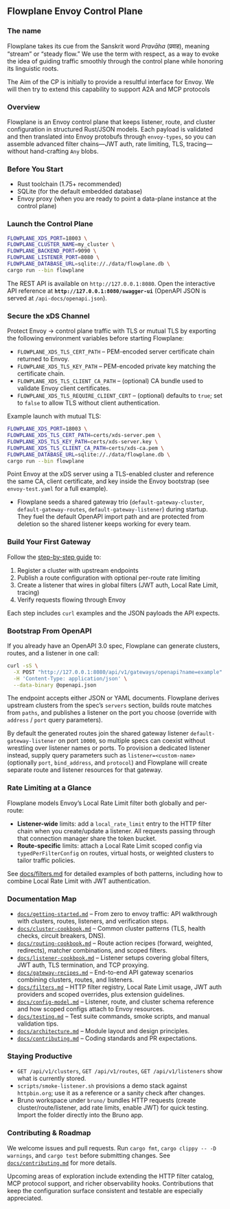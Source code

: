 ## Flowplane Envoy Control Plane

### The name
Flowplane takes its cue from the Sanskrit word *Pravāha* (प्रवाह), meaning “stream” or “steady flow.” We use the term with respect, as a way to evoke the idea of guiding traffic smoothly through the control plane while honoring its linguistic roots.

The Aim of the CP is initially to provide a resultful interface for Envoy. We will then try to extend this capability to support A2A and MCP protocols

### Overview
Flowplane is an Envoy control plane that keeps listener, route, and cluster configuration in structured Rust/JSON models. Each payload is validated and then translated into Envoy protobufs through `envoy-types`, so you can assemble advanced filter chains—JWT auth, rate limiting, TLS, tracing—without hand-crafting `Any` blobs.

### Before You Start
- Rust toolchain (1.75+ recommended)
- SQLite (for the default embedded database)
- Envoy proxy (when you are ready to point a data-plane instance at the control plane)

### Launch the Control Plane
```bash
FLOWPLANE_XDS_PORT=18003 \
FLOWPLANE_CLUSTER_NAME=my_cluster \
FLOWPLANE_BACKEND_PORT=9090 \
FLOWPLANE_LISTENER_PORT=8080 \
FLOWPLANE_DATABASE_URL=sqlite://./data/flowplane.db \
cargo run --bin flowplane
```

The REST API is available on `http://127.0.0.1:8080`. Open the interactive API reference at **`http://127.0.0.1:8080/swagger-ui`** (OpenAPI JSON is served at `/api-docs/openapi.json`).

### Secure the xDS Channel
Protect Envoy → control plane traffic with TLS or mutual TLS by exporting the following environment variables before starting Flowplane:

- `FLOWPLANE_XDS_TLS_CERT_PATH` – PEM-encoded server certificate chain returned to Envoy.
- `FLOWPLANE_XDS_TLS_KEY_PATH` – PEM-encoded private key matching the certificate chain.
- `FLOWPLANE_XDS_TLS_CLIENT_CA_PATH` – (optional) CA bundle used to validate Envoy client certificates.
- `FLOWPLANE_XDS_TLS_REQUIRE_CLIENT_CERT` – (optional) defaults to `true`; set to `false` to allow TLS without client authentication.

Example launch with mutual TLS:

```bash
FLOWPLANE_XDS_PORT=18003 \
FLOWPLANE_XDS_TLS_CERT_PATH=certs/xds-server.pem \
FLOWPLANE_XDS_TLS_KEY_PATH=certs/xds-server.key \
FLOWPLANE_XDS_TLS_CLIENT_CA_PATH=certs/xds-ca.pem \
FLOWPLANE_DATABASE_URL=sqlite://./data/flowplane.db \
cargo run --bin flowplane
```

Point Envoy at the xDS server using a TLS-enabled cluster and reference the same CA, client certificate, and key inside the Envoy bootstrap (see `envoy-test.yaml` for a full example).

- Flowplane seeds a shared gateway trio (`default-gateway-cluster`, `default-gateway-routes`, `default-gateway-listener`) during startup. They fuel the default OpenAPI import path and are protected from deletion so the shared listener keeps working for every team.

### Build Your First Gateway
Follow the [step-by-step guide](docs/getting-started.md) to:

1. Register a cluster with upstream endpoints
2. Publish a route configuration with optional per-route rate limiting
3. Create a listener that wires in global filters (JWT auth, Local Rate Limit, tracing)
4. Verify requests flowing through Envoy

Each step includes `curl` examples and the JSON payloads the API expects.

### Bootstrap From OpenAPI
If you already have an OpenAPI 3.0 spec, Flowplane can generate clusters, routes, and a listener in one call:

```bash
curl -sS \
  -X POST "http://127.0.0.1:8080/api/v1/gateways/openapi?name=example" \
  -H 'Content-Type: application/json' \
  --data-binary @openapi.json
```

The endpoint accepts either JSON or YAML documents. Flowplane derives upstream clusters from the spec’s `servers` section, builds route matches from `paths`, and publishes a listener on the port you choose (override with `address` / `port` query parameters).

By default the generated routes join the shared gateway listener `default-gateway-listener` on port `10000`, so multiple specs can coexist without wrestling over listener names or ports. To provision a dedicated listener instead, supply query parameters such as `listener=<custom-name>` (optionally `port`, `bind_address`, and `protocol`) and Flowplane will create separate route and listener resources for that gateway.

### Rate Limiting at a Glance
Flowplane models Envoy’s Local Rate Limit filter both globally and per-route:

- **Listener-wide** limits: add a `local_rate_limit` entry to the HTTP filter chain when you create/update a listener. All requests passing through that connection manager share the token bucket.
- **Route-specific** limits: attach a Local Rate Limit scoped config via `typedPerFilterConfig` on routes, virtual hosts, or weighted clusters to tailor traffic policies.

See [docs/filters.md](docs/filters.md#local-rate-limit) for detailed examples of both patterns, including how to combine Local Rate Limit with JWT authentication.

### Documentation Map
- [`docs/getting-started.md`](docs/getting-started.md) – From zero to envoy traffic: API walkthrough with clusters, routes, listeners, and verification steps.
- [`docs/cluster-cookbook.md`](docs/cluster-cookbook.md) – Common cluster patterns (TLS, health checks, circuit breakers, DNS).
- [`docs/routing-cookbook.md`](docs/routing-cookbook.md) – Route action recipes (forward, weighted, redirects), matcher combinations, and scoped filters.
- [`docs/listener-cookbook.md`](docs/listener-cookbook.md) – Listener setups covering global filters, JWT auth, TLS termination, and TCP proxying.
- [`docs/gateway-recipes.md`](docs/gateway-recipes.md) – End-to-end API gateway scenarios combining clusters, routes, and listeners.
- [`docs/filters.md`](docs/filters.md) – HTTP filter registry, Local Rate Limit usage, JWT auth providers and scoped overrides, plus extension guidelines.
- [`docs/config-model.md`](docs/config-model.md) – Listener, route, and cluster schema reference and how scoped configs attach to Envoy resources.
- [`docs/testing.md`](docs/testing.md) – Test suite commands, smoke scripts, and manual validation tips.
- [`docs/architecture.md`](docs/architecture.md) – Module layout and design principles.
- [`docs/contributing.md`](docs/contributing.md) – Coding standards and PR expectations.

### Staying Productive
- `GET /api/v1/clusters`, `GET /api/v1/routes`, `GET /api/v1/listeners` show what is currently stored.
- `scripts/smoke-listener.sh` provisions a demo stack against `httpbin.org`; use it as a reference or a sanity check after changes.
- Bruno workspace under `bruno/` bundles HTTP requests (create cluster/route/listener, add rate limits, enable JWT) for quick testing. Import the folder directly into the Bruno app.

### Contributing & Roadmap
We welcome issues and pull requests. Run `cargo fmt`, `cargo clippy -- -D warnings`, and `cargo test` before submitting changes. See [`docs/contributing.md`](docs/contributing.md) for more details.

Upcoming areas of exploration include extending the HTTP filter catalog, MCP protocol support, and richer observability hooks. Contributions that keep the configuration surface consistent and testable are especially appreciated.
